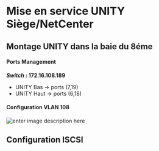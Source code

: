 # Mise en service UNITY Siège/NetCenter
## Montage UNITY dans la baie du 8éme
#### Ports Management
***Switch :* 172.16.108.189**
 - UNITY Bas -> ports (7,19)
 - UNITY Haut -> ports (6,18)
 #### Configuration VLAN 108
![enter image description here](https://photos.app.goo.gl/uLgdH4YxuUZBrPeH8)
## Configuration ISCSI

<!--stackedit_data:
eyJoaXN0b3J5IjpbMjEwNjIyMDkyNCwtMzI1MjkwMDY0XX0=
-->